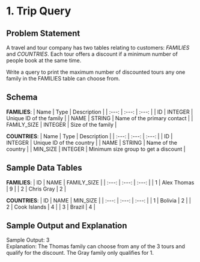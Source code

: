 # 1. Trip Query

## Problem Statement
A travel and tour company has two tables relating to customers: *FAMILIES* and *COUNTRIES*. Each tour offers a discount if a minimum number of people book at the same time.

Write a query to print the maximum number of discounted tours any one family in the FAMILIES table can choose from.

## Schema
**FAMILIES**:
| Name | Type | Description |
| :---: | :---: | :---: |
| ID | INTEGER | Unique ID of the family |
| NAME | STRING | Name of the primary contact |
| FAMILY_SIZE | INTEGER | Size of the family |

**COUNTRIES**:
| Name | Type | Description |
| :---: | :---: | :---: |
| ID | INTEGER | Unique ID of the country |
| NAME | STRING | Name of the country |
| MIN_SIZE | INTEGER | Minimum size group to get a discount |

## Sample Data Tables
**FAMILIES**:
| ID | NAME | FAMILY_SIZE |
| :---: | :---: | :---: |
| 1 | Alex Thomas | 9 |
| 2 | Chris Gray | 2 |

**COUNTRIES**:
| ID | NAME | MIN_SIZE |
| :---: | :---: | :---: |
| 1 | Bolivia | 2 |
| 2 | Cook Islands | 4 |
| 3 | Brazil | 4 |

## Sample Output and Explanation
Sample Output: 3 <br>
Explanation: The Thomas family can choose from any of the 3 tours and qualify for the discount. The Gray family only qualifies for 1.
